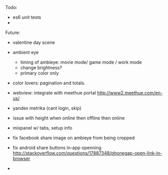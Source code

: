 Todo:

- es6 unit tests
- 


Future:

- valentine day scene
- ambient eye
	- timing of ambieye: movie mode/ game mode / work mode 
	- change brightness?
	- primary color only
- color lovers: pagination and totals.
- webview: integrate with meethue portal  http://www2.meethue.com/en-us/
- yandex metrika (cant login, skip)
- issue with height when online then offline then online
- mixpanel w/ tabs, setup info

- fix facebook share image on ambieye from being cropped
- fix android share buttons in-app openning http://stackoverflow.com/questions/17887348/phonegap-open-link-in-browser
- 